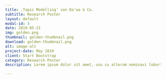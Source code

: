 ```yaml
---
title: ‚Topic Modelling‘ von Da‘wa & Co.
subtitle: Research Poster
layout: default
modal-id: 3
date: 2019-05-21
img: golden.png
thumbnail: golden-thumbnail.png
download: golden-thumbnail.png
alt: image-alt
project-date: May 2019
client: Start Bootstrap
category: Research Poster
description: Lorem ipsum dolor sit amet, usu cu alterum nominavi lobortis. At duo novum diceret. Tantas apeirian vix et, usu sanctus postulant inciderint ut, populo diceret necessitatibus in vim. Cu eum dicam feugiat noluisse.

---
```

